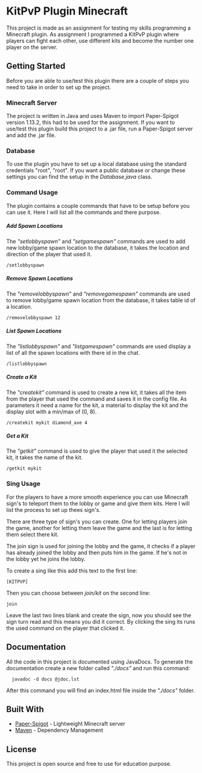 # KitPvP Plugin Minecraft

This project is made as an assignment for testing my skills programming a Minecraft plugin. As assignment I programmed a KitPvP plugin where players can fight each other, use different kits and become the number one player on the server.

## Getting Started

Before you are able to use/test this plugin there are a couple of steps you need to take in order to set up the project.

### Minecraft Server

The project is written in Java and uses Maven to import Paper-Spigot version 1.13.2, this had to be used for the assignment. If you want to use/test this plugin build this project to a .jar file, run a Paper-Spigot server and add the .jar file.

### Database
To use the plugin you have to set up a local database using the standard credentials "root", "root". If you want a public database or change these settings you can find the setup in the *Database.java* class.

### Command Usage

The plugin contains a couple commands that have to be setup before you can use it. Here I will list all the commands and there purpose.

##### Add Spawn Locations

The *"setlobbyspawn"* and *"setgamespawn"* commands are used to add new lobby/game spawn location to the database, it takes the location and direction of the player that used it.

```
/setlobbyspawn
```

##### Remove Spawn Locations

The *"removelobbyspawn"* and *"removegamespawn"* commands are used to remove lobby/game spawn location from the database, it takes table id of a location.

```
/removelobbyspawn 12
```

##### List Spawn Locations

The *"listlobbyspawn"* and *"listgamespawn"* commands are used display a list of all the spawn locations with there id in the chat.

```
/listlobbyspawn
```

##### Create a Kit

The *"createkit"* command is used to create a new kit, it takes all the item from the player that used the command and saves it in the config file. As parameters it need a name for the kit, a material to display the kit and the display slot with a min/max of (0, 8).

```
/createkit mykit diamond_axe 4
```

##### Get a Kit

The *"getkit"* command is used to give the player that used it the selected kit, it takes the name of the kit.

```
/getkit mykit
```

### Sing Usage

For the players to have a more smooth experience you can use Minecraft sign's to teleport them to the lobby or game and give them kits. Here I will list the process to set up thees sign's.

There are three type of sign's you can create. One for letting players join the game, another for letting them leave the game and the last is for letting them select there kit.

The join sign is used for joining the lobby and the game, it checks if a player has already joined the lobby and then puts him in the game. If he's not in the lobby yet he joins the lobby.

To create a sing like this add this text to the first line:

```
[KITPVP]

```
Then you can choose between *join/kit* on the second line:
```
join

```
Leave the last two lines blank and create the sign, now you should see the sign turn read and this means you did it correct. By clicking the sing its runs the used command on the player that clicked it.

## Documentation
All the code in this project is documented using JavaDocs. To generate the documentation create a new folder called *"./docs"* and run this command:
```
  javadoc -d docs @jdoc.lst
```

After this command you will find an index.html file inside the *"./docs"* folder.
## Built With

* [Paper-Spigot](https://papermc.io/) - Lightweight Minecraft server
* [Maven](https://maven.apache.org/) - Dependency Management

## License

This project is open source and free to use for education purpose.

